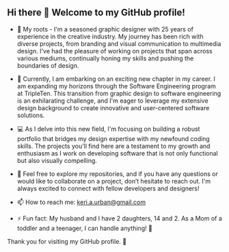 ## Hi there 👋 Welcome to my GitHub profile!

<!--
**keriurban/keriurban** is a ✨ _special_ ✨ repository because its `README.md` (this file) appears on your GitHub profile.
-->

- 🌱 My roots - I'm a seasoned graphic designer with 25 years of experience in the creative industry. My journey has been rich with diverse projects, from branding and visual communication to multimedia design. I've had the pleasure of working on projects that span across various mediums, continually honing my skills and pushing the boundaries of design.

- 🤔 Currently, I am embarking on an exciting new chapter in my career. I am expanding my horizons through the Software Engineering program at TripleTen. This transition from graphic design to software engineering is an exhilarating challenge, and I'm eager to leverage my extensive design background to create innovative and user-centered software solutions.

- 💻 As I delve into this new field, I'm focusing on building a robust portfolio that bridges my design expertise with my newfound coding skills. The projects you'll find here are a testament to my growth and enthusiasm as I work on developing software that is not only functional but also visually compelling.

- 🔭 Feel free to explore my repositories, and if you have any questions or would like to collaborate on a project, don’t hesitate to reach out. I'm always excited to connect with fellow developers and designers!

- 📫 How to reach me: keri.a.urban@gmail.com

- ⚡ Fun fact: My husband and I have 2 daughters, 14 and 2. As a Mom of a toddler and a teenager, I can handle anything! 🤪

Thank you for visiting my GitHub profile. 🚀


